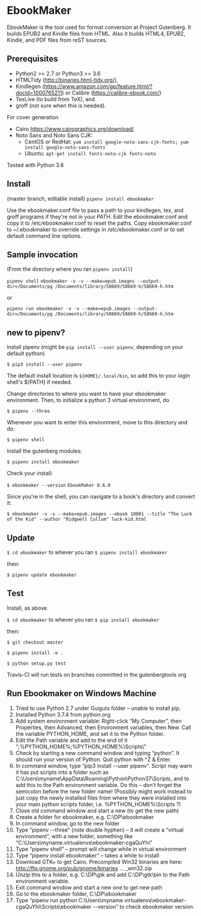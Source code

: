 # EbookMaker


EbookMaker is the tool used for format conversion at Project Gutenberg.
It builds EPUB2 and Kindle files from HTML.
Also it builds HTML4, EPUB2, Kindle, and PDF files from reST sources.


## Prerequisites

* Python2 >= 2.7 or Python3 >= 3.6
* HTMLTidy (http://binaries.html-tidy.org/),
* Kindlegen (https://www.amazon.com/gp/feature.html/?docId=1000765211) or Calibre (https://calibre-ebook.com/)
* TexLive (to build from TeX), and
* groff (not sure when this is needed).

For cover generation

* Cairo https://www.cairographics.org/download/
* Noto Sans and Noto Sans CJK:
    * CentOS or RedHat: `yum install google-noto-sans-cjk-fonts; yum install google-noto-sans-fonts`
    * Ubuntu: `apt-get install fonts-noto-cjk fonts-noto`

Tested with Python 3.6

## Install

(master branch, editable install)
`pipenv install ebookmaker`

Use the ebookmaker.conf file to pass a path to your kindlegen, tex, and groff programs 
if they're not in your PATH. Edit the ebookmaker.conf and copy it to /etc/ebookmaker.conf to 
reset the paths.
Copy ebookmaker.conf to ~/.ebookmaker to override settings in /etc/ebookmaker.conf or to set default 
command line options.

## Sample invocation

(From the directory where you ran `pipenv install`)

`pipenv shell`
`ebookmaker -v -v --make=epub.images --output-dir=/Documents/pg /Documents/library/58669/58669-h/58669-h.htm`

or

`pipenv run ebookmaker -v -v --make=epub.images --output-dir=/Documents/pg /Documents/library/58669/58669-h/58669-h.htm`



## new to pipenv?

Install pipenv  (might be `pip install --user pipenv`, depending on your default python)

`$ pip3 install --user pipenv`

The default install location is `${HOME}/.local/bin`, so add this to your login shell's ${PATH} if needed.

Change directories to where you want to have your ebookmaker environment. Then, to initialize a python 3 virtual environment, do

`$ pipenv --three`

Whenever you want to enter this environment, move to this directory and do:

`$ pipenv shell`
 
Install the gutenberg modules:

`$ pipenv install ebookmaker`

Check your install:

`$ ebookmaker --version`
`EbookMaker 0.6.0`

Since you're in the shell, you can navigate to a book's directory and convert it:

`$ ebookmaker -v -v --make=epub.images --ebook 10001 --title "The Luck of the Kid" --author "Ridgwell Cullum" luck-kid.html`

## Update

`$ cd ebookmaker` to whever you ran `$ pipenv install ebookmaker`

then:

`$ pipenv update ebookmaker`

## Test

Install, as above.

`$ cd ebookmaker` to whever you ran `$ pip install ebookmaker`

then:

`$ git checkout master`

`$ pipenv install -e .`

`$ python setup.py test`

Travis-CI will run tests on branches committed in the gutenbergtools org

## Run Ebookmaker on Windows Machine 

1) Tried to use Python 2.7 under Guiguts folder – unable to install pip.
2) Installed Python 3.7.4 from python.org
3) Add system environment variable: Right-click “My Computer”, then Properties, then Advanced, then Environment variables, then New. Call the variable PYTHON_HOME, and set it to the Python folder.
4) Edit the Path variable and add to the end of it “;%PYTHON_HOME%\;%PYTHON_HOME%\Scripts\”
5) Check by starting a new command window and typing “python”. It should run your version of Python. Quit python with ^Z & Enter.
6) In command window, type “pip3 install --user pipenv”. Script may warn it has put scripts into a folder such as C:\Users\myname\AppData\Roaming\Python\Python37\Scripts, and to add this to the Path environment variable. Do this – don’t forget the semicolon before the new folder name! (Possibly might work instead to just copy the newly installed files from where they were installed into your main python scripts folder, i.e. %PYTHON_HOME%\Scripts ?)
7) Close old command window and start a new (to get the new path)
8) Create a folder for ebookmaker, e.g. C:\DP\ebookmaker
9) In command window, go to the new folder
10) Type “pipenv --three” (note double hyphen) – it will create a “virtual environment”, with a new folder, something like “C:\Users\myname\.virtualenvs\ebookmaker-cgaQuYhi”
11) Type “pipenv shell” – prompt will change while in virtual environment
12) Type “pipenv install ebookmaker” – takes a while to install
13) Download GTK+ to get Cairo. Precompiled Win32 binaries are here: http://ftp.gnome.org/pub/gnome/binaries ... _win32.zip
14) Unzip this to a folder, e.g. C:\DP\gtk and add C:\DP\gtk\bin to the Path environment variable.
15) Exit command window and start a new one to get new path
16) Go to the ebookmaker folder, C:\DP\ebookmaker
17) Type “pipenv run python C:\Users\myname\.virtualenvs\ebookmaker-cgaQuYhi\Scripts\ebookmaker --version” to check ebookmaker version.


